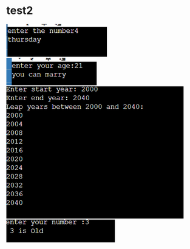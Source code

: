 # test2
![alt text](<Screenshot 2024-04-10 163523.png>)
![alt text](<Screenshot 2024-04-10 165011.png>)
![alt text](<Screenshot 2024-04-10 165855.png>)
![alt text](<Screenshot 2024-04-10 165959.png>)
